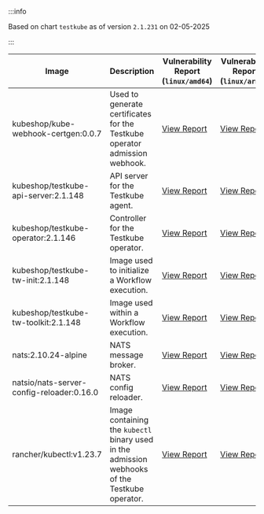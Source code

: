 :::info

Based on chart `testkube` as of version `2.1.231` on 02-05-2025

:::

| Image | Description | Vulnerability Report (`linux/amd64`) | Vulnerability Report (`linux/arm64`) | Docker Image |
|-------|-------------|----------------------------------------|----------------------------------------|--------------|
| kubeshop/kube-webhook-certgen:0.0.7 | Used to generate certificates for the Testkube operator admission webhook. | [View Report](./kube-webhook-certgen-0.0.7_linux_amd64.md) | [View Report](./kube-webhook-certgen-0.0.7_linux_arm64.md) | [View Image](https://hub.docker.com/layers/kubeshop/kube-webhook-certgen/0.0.7/images/sha256-99c5ac7ef7cf17b180a3ae9d11144120ff203017d6bd805dc95ab2648a5a6e7e?context=explore) |
| kubeshop/testkube-api-server:2.1.148 | API server for the Testkube agent. | [View Report](./testkube-api-server-2.1.148_linux_amd64.md) | [View Report](./testkube-api-server-2.1.148_linux_arm64.md) | [View Image](https://hub.docker.com/layers/kubeshop/testkube-api-server/2.1.148/images/sha256-e42f7637378a89cc8e61ac321fe52de1b237c4f1e539c331b2b9826337e4c01d?context=explore) |
| kubeshop/testkube-operator:2.1.146 | Controller for the Testkube operator. | [View Report](./testkube-operator-2.1.146_linux_amd64.md) | [View Report](./testkube-operator-2.1.146_linux_arm64.md) | [View Image](https://hub.docker.com/layers/kubeshop/testkube-operator/2.1.146/images/sha256-f1f469ec2a2ac4149cea90719bd12afda3c12fb81f916dc8d37e18370d8d7be9?context=explore) |
| kubeshop/testkube-tw-init:2.1.148 | Image used to initialize a Workflow execution. | [View Report](./testkube-tw-init-2.1.148_linux_amd64.md) | [View Report](./testkube-tw-init-2.1.148_linux_arm64.md) | [View Image](https://hub.docker.com/layers/kubeshop/testkube-tw-init/2.1.148/images/sha256-2bbf2fe7cadcded74d5cb986a552462e49f6e0e9f592f460bf6f9e758d2b7cf0?context=explore) |
| kubeshop/testkube-tw-toolkit:2.1.148 | Image used within a Workflow execution. | [View Report](./testkube-tw-toolkit-2.1.148_linux_amd64.md) | [View Report](./testkube-tw-toolkit-2.1.148_linux_arm64.md) | [View Image](https://hub.docker.com/layers/kubeshop/testkube-tw-toolkit/2.1.148/images/sha256-04a518aa9054bbb3f47f417531c7565d3de2a53f6b848ed347dd3396f3673831?context=explore) |
| nats:2.10.24-alpine | NATS message broker. | [View Report](./nats-2.10.24-alpine_linux_amd64.md) | [View Report](./nats-2.10.24-alpine_linux_arm64.md) | [View Image](https://hub.docker.com/layers/library/nats/2.10.24-alpine/images/sha256-d13ec5ce79a02e1be937820dd36db611e25bd0c08cd9947fa9a5d52a56bf91fc?context=explore) |
| natsio/nats-server-config-reloader:0.16.0 | NATS config reloader. | [View Report](./nats-server-config-reloader-0.16.0_linux_amd64.md) | [View Report](./nats-server-config-reloader-0.16.0_linux_arm64.md) | [View Image](https://hub.docker.com/layers/natsio/nats-server-config-reloader/0.16.0/images/sha256-6e1f185d0f39fdf6032872bd20f1ce134d4e18c923d55f7cf93d40afcf6a8ffe?context=explore) |
| rancher/kubectl:v1.23.7 | Image containing the `kubectl` binary used in the admission webhooks of the Testkube operator. | [View Report](./kubectl-v1.23.7_linux_amd64.md) | [View Report](./kubectl-v1.23.7_linux_arm64.md) | [View Image](https://hub.docker.com/layers/rancher/kubectl/v1.23.7/images/sha256-139cffe27d95d9b3cdeb782a7456cf5eb6a2d18b7a90b85a2c0bde4ff295bae8?context=explore) |
